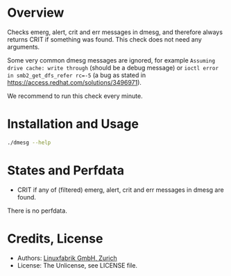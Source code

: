 # Overview

Checks emerg, alert, crit and err messages in dmesg, and therefore always returns CRIT if something was found. This check does not need any arguments.

Some very common dmesg messages are ignored, for example `Assuming drive cache: write through` (should be a debug message) or `ioctl error in smb2_get_dfs_refer rc=-5` (a bug as stated in https://access.redhat.com/solutions/3496971).

We recommend to run this check every minute.


# Installation and Usage

```bash
./dmesg --help
```


# States and Perfdata

* CRIT if any of (filtered) emerg, alert, crit and err messages in dmesg are found.

There is no perfdata.


# Credits, License

* Authors: [Linuxfabrik GmbH, Zurich](https://www.linuxfabrik.ch)
* License: The Unlicense, see LICENSE file.

